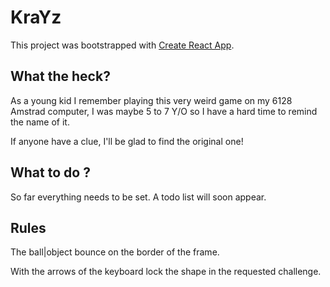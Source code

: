 # KraYz

This project was bootstrapped with [Create React App](https://github.com/facebook/create-react-app).

## What the heck?

As a young kid I remember playing this very weird game on my 6128 Amstrad computer, I was maybe 5 to 7 Y/O so I have a hard time to remind the name of it.

If anyone have a clue, I'll be glad to find the original one!

## What to do ?

So far everything needs to be set. A todo list will soon appear.

## Rules

The ball|object bounce on the border of the frame.

With the arrows of the keyboard lock the shape in the requested challenge.

